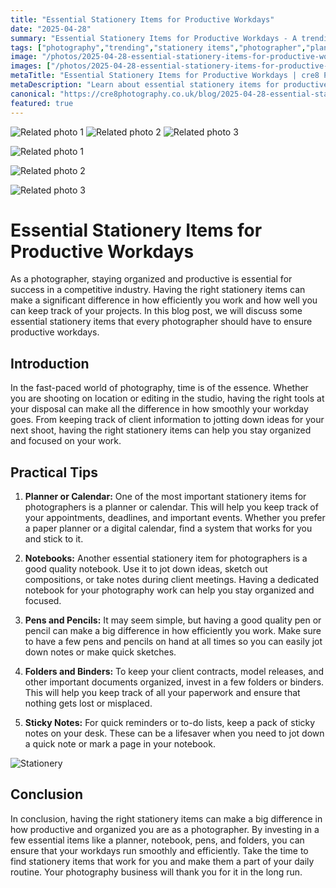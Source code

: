 ```yaml
---
title: "Essential Stationery Items for Productive Workdays"
date: "2025-04-28"
summary: "Essential Stationery Items for Productive Workdays - A trending topic in photography."
tags: ["photography","trending","stationery items","photographer","planner","notebook","pens","folders","sticky notes","organization","productivity","photography business"]
image: "/photos/2025-04-28-essential-stationery-items-for-productive-workdays-1.jpg"
images: ["/photos/2025-04-28-essential-stationery-items-for-productive-workdays-1.jpg","/photos/2025-04-28-essential-stationery-items-for-productive-workdays-2.jpg","/photos/2025-04-28-essential-stationery-items-for-productive-workdays-3.jpg"]
metaTitle: "Essential Stationery Items for Productive Workdays | cre8 Photography"
metaDescription: "Learn about essential stationery items for productive workdays in photography with practical tips and insights."
canonical: "https://cre8photography.co.uk/blog/2025-04-28-essential-stationery-items-for-productive-workdays"
featured: true
---
```


<!-- Gallery as HTML -->

<div class="grid grid-cols-1 sm:grid-cols-2 md:grid-cols-3 gap-4">
  <img src="/photos/2025-04-28-essential-stationery-items-for-productive-workdays-1.jpg" alt="Related photo 1" class="w-full rounded-lg" />
<img src="/photos/2025-04-28-essential-stationery-items-for-productive-workdays-2.jpg" alt="Related photo 2" class="w-full rounded-lg" />
<img src="/photos/2025-04-28-essential-stationery-items-for-productive-workdays-3.jpg" alt="Related photo 3" class="w-full rounded-lg" />
</div>


<!-- Gallery as Markdown -->
![Related photo 1](/photos/2025-04-28-essential-stationery-items-for-productive-workdays-1.jpg)


![Related photo 2](/photos/2025-04-28-essential-stationery-items-for-productive-workdays-2.jpg)


![Related photo 3](/photos/2025-04-28-essential-stationery-items-for-productive-workdays-3.jpg)



# Essential Stationery Items for Productive Workdays

As a photographer, staying organized and productive is essential for success in a competitive industry. Having the right stationery items can make a significant difference in how efficiently you work and how well you can keep track of your projects. In this blog post, we will discuss some essential stationery items that every photographer should have to ensure productive workdays.

## Introduction

In the fast-paced world of photography, time is of the essence. Whether you are shooting on location or editing in the studio, having the right tools at your disposal can make all the difference in how smoothly your workday goes. From keeping track of client information to jotting down ideas for your next shoot, having the right stationery items can help you stay organized and focused on your work.

## Practical Tips

1. **Planner or Calendar:** One of the most important stationery items for photographers is a planner or calendar. This will help you keep track of your appointments, deadlines, and important events. Whether you prefer a paper planner or a digital calendar, find a system that works for you and stick to it.

2. **Notebooks:** Another essential stationery item for photographers is a good quality notebook. Use it to jot down ideas, sketch out compositions, or take notes during client meetings. Having a dedicated notebook for your photography work can help you stay organized and focused.

3. **Pens and Pencils:** It may seem simple, but having a good quality pen or pencil can make a big difference in how efficiently you work. Make sure to have a few pens and pencils on hand at all times so you can easily jot down notes or make quick sketches.

4. **Folders and Binders:** To keep your client contracts, model releases, and other important documents organized, invest in a few folders or binders. This will help you keep track of all your paperwork and ensure that nothing gets lost or misplaced.

5. **Sticky Notes:** For quick reminders or to-do lists, keep a pack of sticky notes on your desk. These can be a lifesaver when you need to jot down a quick note or mark a page in your notebook.

![Stationery](/path/to/image)

## Conclusion

In conclusion, having the right stationery items can make a big difference in how productive and organized you are as a photographer. By investing in a few essential items like a planner, notebook, pens, and folders, you can ensure that your workdays run smoothly and efficiently. Take the time to find stationery items that work for you and make them a part of your daily routine. Your photography business will thank you for it in the long run.

